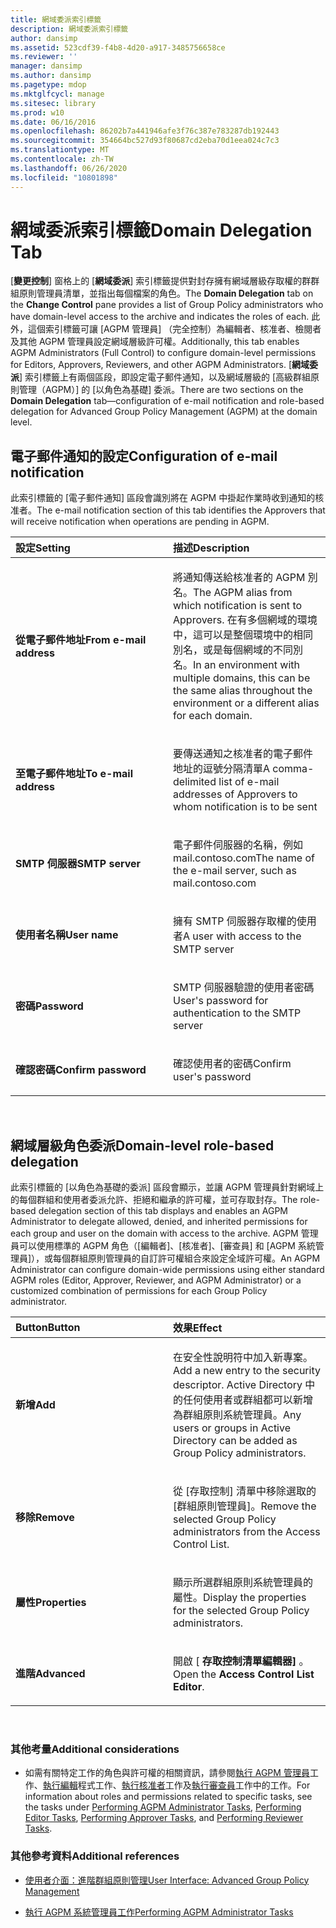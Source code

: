 ```yaml
---
title: 網域委派索引標籤
description: 網域委派索引標籤
author: dansimp
ms.assetid: 523cdf39-f4b8-4d20-a917-3485756658ce
ms.reviewer: ''
manager: dansimp
ms.author: dansimp
ms.pagetype: mdop
ms.mktglfcycl: manage
ms.sitesec: library
ms.prod: w10
ms.date: 06/16/2016
ms.openlocfilehash: 86202b7a441946afe3f76c387e783287db192443
ms.sourcegitcommit: 354664bc527d93f80687cd2eba70d1eea024c7c3
ms.translationtype: MT
ms.contentlocale: zh-TW
ms.lasthandoff: 06/26/2020
ms.locfileid: "10801898"
---
```

# <span data-ttu-id="e579e-103">網域委派索引標籤</span><span class="sxs-lookup"><span data-stu-id="e579e-103">Domain Delegation Tab</span></span>


<span data-ttu-id="e579e-104">[**變更控制**] 窗格上的 [**網域委派**] 索引標籤提供對封存擁有網域層級存取權的群群組原則管理員清單，並指出每個檔案的角色。</span><span class="sxs-lookup"><span data-stu-id="e579e-104">The **Domain Delegation** tab on the **Change Control** pane provides a list of Group Policy administrators who have domain-level access to the archive and indicates the roles of each.</span></span> <span data-ttu-id="e579e-105">此外，這個索引標籤可讓 [AGPM 管理員] （完全控制）為編輯者、核准者、檢閱者及其他 AGPM 管理員設定網域層級許可權。</span><span class="sxs-lookup"><span data-stu-id="e579e-105">Additionally, this tab enables AGPM Administrators (Full Control) to configure domain-level permissions for Editors, Approvers, Reviewers, and other AGPM Administrators.</span></span> <span data-ttu-id="e579e-106">[**網域委派**] 索引標籤上有兩個區段，即設定電子郵件通知，以及網域層級的 [高級群組原則管理（AGPM）] 的 [以角色為基礎] 委派。</span><span class="sxs-lookup"><span data-stu-id="e579e-106">There are two sections on the **Domain Delegation** tab—configuration of e-mail notification and role-based delegation for Advanced Group Policy Management (AGPM) at the domain level.</span></span>

## <span data-ttu-id="e579e-107">電子郵件通知的設定</span><span class="sxs-lookup"><span data-stu-id="e579e-107">Configuration of e-mail notification</span></span>


<span data-ttu-id="e579e-108">此索引標籤的 [電子郵件通知] 區段會識別將在 AGPM 中掛起作業時收到通知的核准者。</span><span class="sxs-lookup"><span data-stu-id="e579e-108">The e-mail notification section of this tab identifies the Approvers that will receive notification when operations are pending in AGPM.</span></span>

<table>
<colgroup>
<col width="50%" />
<col width="50%" />
</colgroup>
<thead>
<tr class="header">
<th align="left"><span data-ttu-id="e579e-109">設定</span><span class="sxs-lookup"><span data-stu-id="e579e-109">Setting</span></span></th>
<th align="left"><span data-ttu-id="e579e-110">描述</span><span class="sxs-lookup"><span data-stu-id="e579e-110">Description</span></span></th>
</tr>
</thead>
<tbody>
<tr class="odd">
<td align="left"><p><strong><span data-ttu-id="e579e-111">從電子郵件地址</span><span class="sxs-lookup"><span data-stu-id="e579e-111">From e-mail address</span></span></strong></p></td>
<td align="left"><p><span data-ttu-id="e579e-112">將通知傳送給核准者的 AGPM 別名。</span><span class="sxs-lookup"><span data-stu-id="e579e-112">The AGPM alias from which notification is sent to Approvers.</span></span> <span data-ttu-id="e579e-113">在有多個網域的環境中，這可以是整個環境中的相同別名，或是每個網域的不同別名。</span><span class="sxs-lookup"><span data-stu-id="e579e-113">In an environment with multiple domains, this can be the same alias throughout the environment or a different alias for each domain.</span></span></p></td>
</tr>
<tr class="even">
<td align="left"><p><strong><span data-ttu-id="e579e-114">至電子郵件地址</span><span class="sxs-lookup"><span data-stu-id="e579e-114">To e-mail address</span></span></strong></p></td>
<td align="left"><p><span data-ttu-id="e579e-115">要傳送通知之核准者的電子郵件地址的逗號分隔清單</span><span class="sxs-lookup"><span data-stu-id="e579e-115">A comma-delimited list of e-mail addresses of Approvers to whom notification is to be sent</span></span></p></td>
</tr>
<tr class="odd">
<td align="left"><p><strong><span data-ttu-id="e579e-116">SMTP 伺服器</span><span class="sxs-lookup"><span data-stu-id="e579e-116">SMTP server</span></span></strong></p></td>
<td align="left"><p><span data-ttu-id="e579e-117">電子郵件伺服器的名稱，例如 mail.contoso.com</span><span class="sxs-lookup"><span data-stu-id="e579e-117">The name of the e-mail server, such as mail.contoso.com</span></span></p></td>
</tr>
<tr class="even">
<td align="left"><p><strong><span data-ttu-id="e579e-118">使用者名稱</span><span class="sxs-lookup"><span data-stu-id="e579e-118">User name</span></span></strong></p></td>
<td align="left"><p><span data-ttu-id="e579e-119">擁有 SMTP 伺服器存取權的使用者</span><span class="sxs-lookup"><span data-stu-id="e579e-119">A user with access to the SMTP server</span></span></p></td>
</tr>
<tr class="odd">
<td align="left"><p><strong><span data-ttu-id="e579e-120">密碼</span><span class="sxs-lookup"><span data-stu-id="e579e-120">Password</span></span></strong></p></td>
<td align="left"><p><span data-ttu-id="e579e-121">SMTP 伺服器驗證的使用者密碼</span><span class="sxs-lookup"><span data-stu-id="e579e-121">User's password for authentication to the SMTP server</span></span></p></td>
</tr>
<tr class="even">
<td align="left"><p><strong><span data-ttu-id="e579e-122">確認密碼</span><span class="sxs-lookup"><span data-stu-id="e579e-122">Confirm password</span></span></strong></p></td>
<td align="left"><p><span data-ttu-id="e579e-123">確認使用者的密碼</span><span class="sxs-lookup"><span data-stu-id="e579e-123">Confirm user's password</span></span></p></td>
</tr>
</tbody>
</table>

 

## <span data-ttu-id="e579e-124">網域層級角色委派</span><span class="sxs-lookup"><span data-stu-id="e579e-124">Domain-level role-based delegation</span></span>


<span data-ttu-id="e579e-125">此索引標籤的 [以角色為基礎的委派] 區段會顯示，並讓 AGPM 管理員針對網域上的每個群組和使用者委派允許、拒絕和繼承的許可權，並可存取封存。</span><span class="sxs-lookup"><span data-stu-id="e579e-125">The role-based delegation section of this tab displays and enables an AGPM Administrator to delegate allowed, denied, and inherited permissions for each group and user on the domain with access to the archive.</span></span> <span data-ttu-id="e579e-126">AGPM 管理員可以使用標準的 AGPM 角色（[編輯者]、[核准者]、[審查員] 和 [AGPM 系統管理員]），或每個群組原則管理員的自訂許可權組合來設定全域許可權。</span><span class="sxs-lookup"><span data-stu-id="e579e-126">An AGPM Administrator can configure domain-wide permissions using either standard AGPM roles (Editor, Approver, Reviewer, and AGPM Administrator) or a customized combination of permissions for each Group Policy administrator.</span></span>

<table>
<colgroup>
<col width="50%" />
<col width="50%" />
</colgroup>
<thead>
<tr class="header">
<th align="left"><span data-ttu-id="e579e-127">Button</span><span class="sxs-lookup"><span data-stu-id="e579e-127">Button</span></span></th>
<th align="left"><span data-ttu-id="e579e-128">效果</span><span class="sxs-lookup"><span data-stu-id="e579e-128">Effect</span></span></th>
</tr>
</thead>
<tbody>
<tr class="odd">
<td align="left"><p><strong><span data-ttu-id="e579e-129">新增</span><span class="sxs-lookup"><span data-stu-id="e579e-129">Add</span></span></strong></p></td>
<td align="left"><p><span data-ttu-id="e579e-130">在安全性說明符中加入新專案。</span><span class="sxs-lookup"><span data-stu-id="e579e-130">Add a new entry to the security descriptor.</span></span> <span data-ttu-id="e579e-131">Active Directory 中的任何使用者或群組都可以新增為群組原則系統管理員。</span><span class="sxs-lookup"><span data-stu-id="e579e-131">Any users or groups in Active Directory can be added as Group Policy administrators.</span></span></p></td>
</tr>
<tr class="even">
<td align="left"><p><strong><span data-ttu-id="e579e-132">移除</span><span class="sxs-lookup"><span data-stu-id="e579e-132">Remove</span></span></strong></p></td>
<td align="left"><p><span data-ttu-id="e579e-133">從 [存取控制] 清單中移除選取的 [群組原則管理員]。</span><span class="sxs-lookup"><span data-stu-id="e579e-133">Remove the selected Group Policy administrators from the Access Control List.</span></span></p></td>
</tr>
<tr class="odd">
<td align="left"><p><strong><span data-ttu-id="e579e-134">屬性</span><span class="sxs-lookup"><span data-stu-id="e579e-134">Properties</span></span></strong></p></td>
<td align="left"><p><span data-ttu-id="e579e-135">顯示所選群組原則系統管理員的屬性。</span><span class="sxs-lookup"><span data-stu-id="e579e-135">Display the properties for the selected Group Policy administrators.</span></span></p></td>
</tr>
<tr class="even">
<td align="left"><p><strong><span data-ttu-id="e579e-136">進階</span><span class="sxs-lookup"><span data-stu-id="e579e-136">Advanced</span></span></strong></p></td>
<td align="left"><p><span data-ttu-id="e579e-137">開啟 [ <strong> 存取控制清單編輯器] </strong> 。</span><span class="sxs-lookup"><span data-stu-id="e579e-137">Open the <strong>Access Control List Editor</strong>.</span></span></p></td>
</tr>
</tbody>
</table>

 

### <span data-ttu-id="e579e-138">其他考量</span><span class="sxs-lookup"><span data-stu-id="e579e-138">Additional considerations</span></span>

-   <span data-ttu-id="e579e-139">如需有關特定工作的角色與許可權的相關資訊，請參閱[執行 AGPM 管理員](performing-agpm-administrator-tasks-agpm30ops.md)工作、[執行編輯](performing-editor-tasks-agpm30ops.md)程式工作、[執行核准者](performing-approver-tasks-agpm30ops.md)工作及[執行審查員](performing-reviewer-tasks-agpm30ops.md)工作中的工作。</span><span class="sxs-lookup"><span data-stu-id="e579e-139">For information about roles and permissions related to specific tasks, see the tasks under [Performing AGPM Administrator Tasks](performing-agpm-administrator-tasks-agpm30ops.md), [Performing Editor Tasks](performing-editor-tasks-agpm30ops.md), [Performing Approver Tasks](performing-approver-tasks-agpm30ops.md), and [Performing Reviewer Tasks](performing-reviewer-tasks-agpm30ops.md).</span></span>

### <span data-ttu-id="e579e-140">其他參考資料</span><span class="sxs-lookup"><span data-stu-id="e579e-140">Additional references</span></span>

-   [<span data-ttu-id="e579e-141">使用者介面：進階群組原則管理</span><span class="sxs-lookup"><span data-stu-id="e579e-141">User Interface: Advanced Group Policy Management</span></span>](user-interface-advanced-group-policy-management-agpm30ops.md)

-   [<span data-ttu-id="e579e-142">執行 AGPM 系統管理員工作</span><span class="sxs-lookup"><span data-stu-id="e579e-142">Performing AGPM Administrator Tasks</span></span>](performing-agpm-administrator-tasks-agpm30ops.md)

 

 





